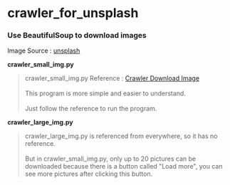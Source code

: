# crawler_for_unsplash

### Use BeautifulSoup to download images

Image Source : [unsplash](https://unsplash.com/ "游標顯示")

**crawler_small_img.py**

>crawler_small_img.py Reference : [Crawler Download Image](https://github.com/mikeku1116/python-image-downloader "游標顯示")\
>\
>This program is more simple and easier to understand.\
>\
>Just follow the reference to run the program.

**crawler_large_img.py**

>crawler_large_img.py is referenced from everywhere, so it has no reference.\
>\
>But in crawler_small_img.py, only up to 20 pictures can be downloaded because there is a button called "Load more", you can see more pictures after clicking this button.
